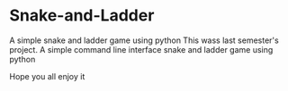 # Snake-and-Ladder
A simple snake and ladder game using python
This wass last semester's project.
A simple command line interface snake and ladder game using python

Hope you all enjoy it
